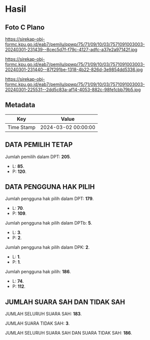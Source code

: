 # Hasil

## Foto C Plano

https://sirekap-obj-formc.kpu.go.id/eab7/pemilu/ppwp/75/71/09/10/03/7571091003003-20240301-231439--8cec5d7f-f79c-4127-adfc-a37e2a97142f.jpg

https://sirekap-obj-formc.kpu.go.id/eab7/pemilu/ppwp/75/71/09/10/03/7571091003003-20240301-231440--87f291be-1318-4b22-826d-3e9854dd5336.jpg

https://sirekap-obj-formc.kpu.go.id/eab7/pemilu/ppwp/75/71/09/10/03/7571091003003-20240301-225531--2dd5c83a-af14-4053-882c-98fe1cbb79b5.jpg


## Metadata

| Key        | Value               |
| ---------- | ------------------- |
| Time Stamp | 2024-03-02 00:00:00 |


## DATA PEMILIH TETAP

Jumlah pemilih dalam DPT: **205**.
 * L: **85**.
 * P: **120**.

## DATA PENGGUNA HAK PILIH

Jumlah pengguna hak pilih dalam DPT: **179**.
 * L: **70**.
 * P: **109**.

Jumlah pengguna hak pilih dalam DPTb: **5**.
 * L: **3**.
 * P: **2**.

Jumlah pengguna hak pilih dalam DPK: **2**.
 * L: **1**.
 * P: **1**.

Jumlah pengguna hak pilih: **186**.
 * L: **74**.
 * P: **112**.

## JUMLAH SUARA SAH DAN TIDAK SAH

JUMLAH SELURUH SUARA SAH: **183**.

JUMLAH SUARA TIDAK SAH: **3**.

JUMLAH SELURUH SUARA SAH DAN SUARA TIDAK SAH: **186**.


